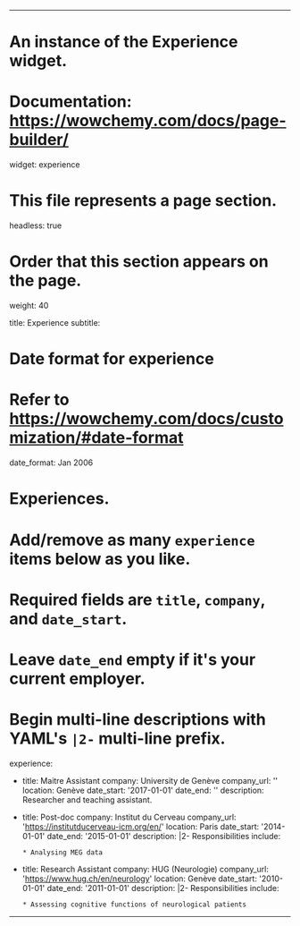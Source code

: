 ---
# An instance of the Experience widget.
# Documentation: https://wowchemy.com/docs/page-builder/
widget: experience

# This file represents a page section.
headless: true

# Order that this section appears on the page.
weight: 40

title: Experience
subtitle:

# Date format for experience
#   Refer to https://wowchemy.com/docs/customization/#date-format
date_format: Jan 2006

# Experiences.
#   Add/remove as many `experience` items below as you like.
#   Required fields are `title`, `company`, and `date_start`.
#   Leave `date_end` empty if it's your current employer.
#   Begin multi-line descriptions with YAML's `|2-` multi-line prefix.
experience:
            
  - title: Maitre Assistant
    company: University de Genève
    company_url: ''
    location: Genève
    date_start: '2017-01-01'
    date_end: ''
    description: Researcher and teaching assistant.

  - title: Post-doc
    company: Institut du Cerveau
    company_url: 'https://institutducerveau-icm.org/en/'
    location: Paris
    date_start: '2014-01-01'
    date_end: '2015-01-01'
    description: |2-
        Responsibilities include:
        
        * Analysing MEG data

  - title: Research Assistant
    company: HUG (Neurologie)
    company_url: 'https://www.hug.ch/en/neurology'
    location: Genève
    date_start: '2010-01-01'
    date_end: '2011-01-01'
    description: |2-
        Responsibilities include:
        
        * Assessing cognitive functions of neurological patients
   ---
